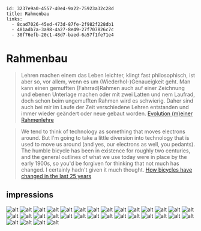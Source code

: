 ```
id: 3237e9a0-4557-40e4-9a22-75923a32c28d
title: Rahmenbau
links:
  - 8cad7026-45ed-473d-87fe-2f982f228db1
  - 481adb7a-3a98-4a27-8e49-27f707826c7c
  - 30f76efb-20c1-48d7-baed-6a57f1fe71e4
```

# Rahmenbau

> Lehren machen einem das Leben leichter, klingt fast philosophisch, ist aber so, vor allem, wenn es um (Wiederhol-)Genaueigkeit geht. Man kann einen gemufften (Fahrrad)Rahmen auch auf einer Zeichnung und ebenen Unterlage machen oder mit zwei Latten und nem Laufrad, doch schon beim ungemufften Rahmen wird es schwierig.
> Daher sind auch bei mir im Laufe der Zeit verschiedene Lehren entstanden und immer wieder geändert oder neue gebaut worden.
> [Evolution (m)einer Rahmenlehre][34]

> We tend to think of technology as something that moves electrons around. But I'm going to take a little diversion into technology that is used to move us around (and yes, our electrons as well, you pedants). The humble bicycle has been in existence for roughly two centuries, and the general outlines of what we use today were in place by the early 1900s, so you'd be forgiven for thinking that not much has changed. I certainly hadn't given it much thought.
> [How bicycles have changed in the last 25 years][35]

## impressions

![alt][1]
![alt][2]
![alt][3]
![alt][4]
![alt][5]
![alt][6]
![alt][7]
![alt][8]
![alt][9]
![alt][10]
![alt][11]
![alt][12]
![alt][13]
![alt][14]
![alt][15]
![alt][16]
![alt][17]
![alt][18]
![alt][19]
![alt][21]
![alt][22]
![alt][23]
![alt][24]
![alt][25]
![alt][26]
![alt][27]
![alt][28]
![alt][29]
![alt][30]
![alt][31]
![alt][32]
![alt][33]

[1]: https://i.pinimg.com/564x/1c/0d/eb/1c0debc67e802521c2521c9c3b693ccb.jpg
[2]: https://i.pinimg.com/564x/fb/81/8f/fb818f5aceb0c6b6a2146c8549c0785c.jpg
[3]: https://i.pinimg.com/originals/61/81/ce/6181ce4584a203323761cd97d99ca974.png
[4]: https://i.pinimg.com/564x/5f/5c/22/5f5c2258d063207f4d5ea43c209d476f.jpg
[5]: https://i.pinimg.com/564x/c1/65/c9/c165c97e4adca6896e61f58a023ff732.jpg
[6]: https://i.pinimg.com/564x/04/5f/4f/045f4f5b3ab5930a83768f1bed6f1196.jpg
[7]: https://i.pinimg.com/564x/f5/ce/98/f5ce98598317954341cdd3027e59c726.jpg
[8]: https://i.pinimg.com/originals/55/2b/2c/552b2ca32e0b9e8d65bb0def2918d369.jpg
[9]: https://i.pinimg.com/564x/11/49/fb/1149fb8df5ce24ae01ad1832cd462755.jpg
[10]: https://i.pinimg.com/564x/5f/92/98/5f92981cd710b79572d374ac4f96e7c7.jpg
[11]: https://i.pinimg.com/564x/e2/2f/ec/e22fec43693ae0c90cffee56854fb1a4.jpg
[12]: https://i.pinimg.com/originals/37/09/86/370986fbe8e38d601917b103116c3418.jpg
[13]: https://i.pinimg.com/originals/d0/de/63/d0de63639c77ca42626c22a5a1f31ebf.jpg
[14]: https://i.pinimg.com/originals/f5/0a/ce/f50ace12ca8f6e5cb0741c466bd8328c.jpg
[15]: https://i.pinimg.com/564x/13/d6/13/13d61325fbeee4437f8eacfb38019833.jpg
[16]: https://i.pinimg.com/originals/79/d4/48/79d448d53f47a3b7e1989e22963752f6.jpg
[17]: https://www.pinterest.de/pin/5911043256599965/
[18]: https://i.pinimg.com/564x/e5/6c/9e/e56c9e36591cb15da377d4b2fb6e6321.jpg
[19]: https://i.pinimg.com/564x/f4/e7/1b/f4e71bbeea55778ca359fa3165939551.jpg
[20]: https://i.pinimg.com/564x/15/47/0c/15470ca91cae1b5fe9e4fd0514ae7e12.jpg
[21]: https://i.pinimg.com/564x/57/fd/e2/57fde2688060b113b8616168da7d2c84.jpg
[22]: https://i.pinimg.com/564x/32/ce/39/32ce39bcd793335133a7854d9557a7c2.jpg
[23]: https://i.pinimg.com/564x/99/5e/0b/995e0b2868ce3e908e317a61633b5aed.jpg
[24]: https://i.pinimg.com/564x/97/7a/3f/977a3f72c29a263c2c7109363796e952.jpg
[25]: https://i.pinimg.com/originals/b3/16/ab/b316ab0e7c18971b18478d9b6f5535a2.jpg
[26]: https://i.pinimg.com/564x/63/06/0d/63060df8c360b9f8d045d35e0b35f665.jpg
[27]: https://i.pinimg.com/originals/35/e3/c3/35e3c3c0c60f990f7c7da9d63d5e9821.jpg
[28]: https://i.pinimg.com/originals/36/b4/b4/36b4b4e1fc52e591812b739583cf4660.jpg
[29]: https://i.pinimg.com/564x/64/07/14/64071410ee205497b10ee0605401592b.jpg
[30]: https://i.pinimg.com/564x/a1/fe/53/a1fe534695d3ef7bac2c75b7a9889136.jpg
[31]: https://i.pinimg.com/564x/b2/46/74/b2467441014a7ceeb4547911a09383b1.jpg
[32]: https://i.pinimg.com/564x/9b/d3/8a/9bd38a6e5f00883a5b18aa363085389e.jpg
[33]: https://i.pinimg.com/564x/93/42/b6/9342b609bcb0f14ccf5c9f30fbc20a64.jpg
[34]: http://barn.works/2017/evolution-meiner-rahmenlehre/
[35]: https://arstechnica.com/gadgets/2018/11/25-years-of-two-wheeled-tech/
